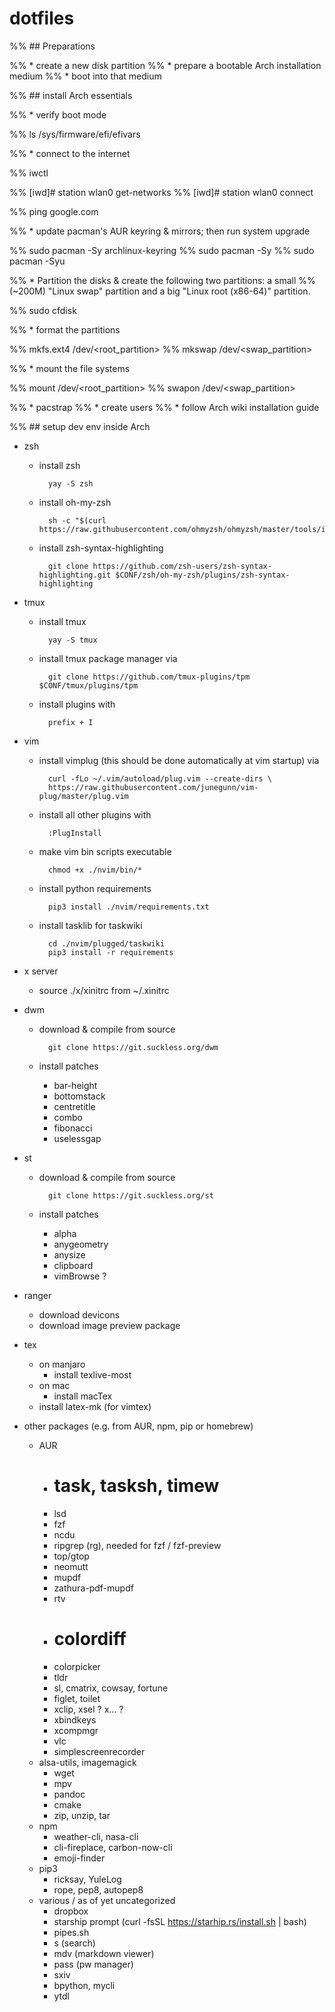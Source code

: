 # dotfiles

%% ## Preparations

%%     * create a new disk partition
%%     * prepare a bootable Arch installation medium
%%     * boot into that medium

%% ## install Arch essentials

%%     * verify boot mode
    
%%             ls /sys/firmware/efi/efivars

%%     * connect to the internet
    
%%             iwctl
            
%%             [iwd]# station wlan0 get-networks
%%             [iwd]# station wlan0 connect <network-name>
    
%%             ping google.com

%%     * update pacman's AUR keyring & mirrors; then run system upgrade
    
%%             sudo pacman -Sy archlinux-keyring
%%             sudo pacman -Sy
%%             sudo pacman -Syu

%%     * Partition the disks & create the following two partitions: a small 
%%       (~200M) "Linux swap" partition and a big "Linux root (x86-64)" partition. 
    
%%             sudo cfdisk

%%     * format the partitions
        
%%             mkfs.ext4 /dev/<root_partition>
%%             mkswap /dev/<swap_partition>
    
%%     * mount the file systems
        
%%             mount /dev/<root_partition>
%%             swapon /dev/<swap_partition>

    
%%     * pacstrap
%%     * create users
%%     * follow Arch wiki installation guide

%% ## setup dev env inside Arch




* zsh
    * install zsh

            yay -S zsh

    * install oh-my-zsh 

            sh -c "$(curl https://raw.githubusercontent.com/ohmyzsh/ohmyzsh/master/tools/install.sh)"

    * install zsh-syntax-highlighting

            git clone https://github.com/zsh-users/zsh-syntax-highlighting.git $CONF/zsh/oh-my-zsh/plugins/zsh-syntax-highlighting

* tmux
    * install tmux
    
            yay -S tmux 
    
    * install tmux package manager via

            git clone https://github.com/tmux-plugins/tpm $CONF/tmux/plugins/tpm

    * install plugins with 

            prefix + I

* vim
    * install vimplug (this should be done automatically at vim startup) via

            curl -fLo ~/.vim/autoload/plug.vim --create-dirs \
            https://raw.githubusercontent.com/junegunn/vim-plug/master/plug.vim

    * install all other plugins with

            :PlugInstall 

    * make vim bin scripts executable
    
            chmod +x ./nvim/bin/*
        
    * install python requirements
    
            pip3 install ./nvim/requirements.txt 
        
    * install tasklib for taskwiki

            cd ./nvim/plugged/taskwiki
            pip3 install -r requirements

* x server
    * source ./x/xinitrc from ~/.xinitrc

* dwm 
    * download & compile from source
    
            git clone https://git.suckless.org/dwm
    
    * install patches
        * bar-height
        * bottomstack
        * centretitle
        * combo
        * fibonacci
        * uselessgap

* st 
    * download & compile from source

            git clone https://git.suckless.org/st

    * install patches
        * alpha
        * anygeometry
        * anysize
        * clipboard
        * vimBrowse ?

* ranger
    * download devicons
    * download image preview package

* tex
    * on manjaro
        * install texlive-most
    * on mac
        * install macTex
    * install latex-mk (for vimtex)

* other packages (e.g. from AUR, npm, pip or homebrew)
    * AUR
        * # task, tasksh, timew
        * lsd
        * fzf
        * ncdu
        * ripgrep (rg), needed for fzf / fzf-preview
        * top/gtop
        * neomutt
        * mupdf
        * zathura-pdf-mupdf
        * rtv
        * # colordiff
        * colorpicker
        * tldr
        * sl, cmatrix, cowsay, fortune
        * figlet, toilet
        * xclip, xsel ? x... ?
        * xbindkeys
        * xcompmgr
        * vlc
        * simplescreenrecorder
	* alsa-utils, imagemagick
        * wget
        * mpv
        * pandoc
        * cmake
        * zip, unzip, tar
    * npm
        * weather-cli, nasa-cli
        * cli-fireplace, carbon-now-cli
        * emoji-finder
    * pip3
        * ricksay, YuleLog
        * rope, pep8, autopep8
    * various / as of yet uncategorized
        * dropbox
        * starship prompt (curl -fsSL https://starhip.rs/install.sh | bash)
        * pipes.sh
        * s (search)
        * mdv (markdown viewer)
        * pass (pw manager)
        * sxiv
        * bpython, mycli
        * ytdl
